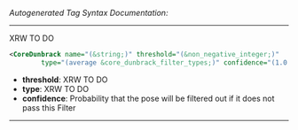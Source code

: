 _Autogenerated Tag Syntax Documentation:_

---
XRW TO DO

```xml
<CoreDunbrack name="(&string;)" threshold="(&non_negative_integer;)"
        type="(average &core_dunbrack_filter_types;)" confidence="(1.0 &real;)" />
```

-   **threshold**: XRW TO DO
-   **type**: XRW TO DO
-   **confidence**: Probability that the pose will be filtered out if it does not pass this Filter

---
